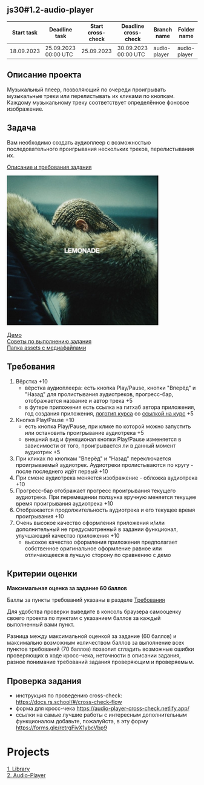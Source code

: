 ## js30#1.2-audio-player

| Start task | Deadline task        | Start cross-check | Deadline cross-check | Branch name | Folder name  |
| ---------- | -------------------- | ----------------- | -------------------- | ------------|------------- |
| 18.09.2023 | 25.09.2023 00:00 UTC | 25.09.2023        | 30.09.2023 00:00 UTC | audio-player| audio-player |

## Описание проекта

Музыкальный плеер, позволяющий по очереди проигрывать музыкальные треки или перелистывать их кликами по кнопкам. Каждому музыкальному треку соответствует определённое фоновое изображение.

## Задача

Вам необходимо создать аудиоплеер с возможностью последовательного проигрывания нескольких треков, перелистывания их.

[Описание и требования задания](https://github.com/rolling-scopes-school/tasks/blob/master/tasks/js30%23/js30.md)

<kbd>![](./audio-player/assets/img/lemonade.png)</kbd>

[Демо](https://audio-player-js30.netlify.app/)  
[Советы по выполнению задания](https://github.com/rolling-scopes-school/tasks/blob/master/tasks/js30%23/js30-media-hints.md)  
[Папка assets с медиафайлами](https://github.com/rolling-scopes-school/file-storage/tree/audio-player)

## Требования

1. Вёрстка +10
   - вёрстка аудиоплеера: есть кнопка Play/Pause, кнопки "Вперёд" и "Назад" для пролистывания аудиотреков, прогресс-бар, отображается название и автор трека +5
   - в футере приложения есть ссылка на гитхаб автора приложения, год создания приложения, [логотип курса](https://rs.school/images/rs_school_js.svg) со [ссылкой на курс](https://rs.school/js-stage0/) +5
2. Кнопка Play/Pause +10
   - есть кнопка Play/Pause, при клике по которой можно запустить или остановить проигрывание аудиотрека +5
   - внешний вид и функционал кнопки Play/Pause изменяется в зависимости от того, проигрывается ли в данный момент аудиотрек +5
3. При кликах по кнопкам "Вперёд" и "Назад" переключается проигрываемый аудиотрек. Аудиотреки пролистываются по кругу - после последнего идёт первый +10
4. При смене аудиотрека меняется изображение - обложка аудиотрека +10
5. Прогресс-бар отображает прогресс проигрывания текущего аудиотрека. При перемещении ползунка вручную меняется текущее время проигрывания аудиотрека +10
6. Отображается продолжительность аудиотрека и его текущее время проигрывания +10
7. Очень высокое качество оформления приложения и/или дополнительный не предусмотренный в задании функционал, улучшающий качество приложения +10
   - высокое качество оформления приложения предполагает собственное оригинальное оформление равное или отличающееся в лучшую сторону по сравнению с демо

## Критерии оценки

**Максимальная оценка за задание 60 баллов**

Баллы за пункты требований указаны в разделе [Требования](#требования)

Для удобства проверки выведите в консоль браузера самооценку своего проекта по пунктам с указанием баллов за каждый выполненный вами пункт.

Разница между максимальной оценкой за задание (60 баллов) и максимально возможным количеством баллов за выполнение всех пунктов требований (70 баллов) позволит сгладить возможные ошибки проверяющих в ходе кросс-чека, неточности в описании задания, разное понимание требований задания проверяющим и проверяемым.

## Проверка задания
- инструкция по проведению cross-check: https://docs.rs.school/#/cross-check-flow
- форма для кросс-чека https://audio-player-cross-check.netlify.app/
- ссылки на самые лучшие работы с интересным дополнительным функционалом добавьте, пожалуйста, в эту форму https://forms.gle/retrgFivX1ybcVbp9



# Projects
[1. Library](https://rolling-scopes-school.github.io/asoliev-JSFEPRESCHOOL2023Q2/library/)<br/>
[2. Audio-Player](https://rolling-scopes-school.github.io/asoliev-JSFEPRESCHOOL2023Q2/audio-player/)<br/>